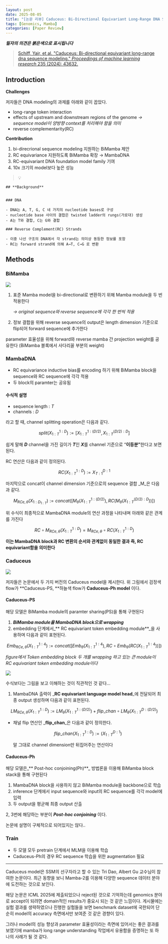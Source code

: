 ```yaml
---
layout: post
date: 2025-08-05
title: "[논문 리뷰] Caduceus: Bi-Directional Equivariant Long-Range DNA Sequence Modeling"
tags: [Genomics, Mamba]
categories: [Paper Review]
---
```


<span class="notion-red">_**필자의 의견은 붉은색으로 표시됩니다**_</span>


> [Schiff, Yair, et al. "Caduceus: Bi-directional equivariant long-range dna sequence modeling." ](https://pmc.ncbi.nlm.nih.gov/articles/PMC12189541/)[_Proceedings of machine learning research_](https://pmc.ncbi.nlm.nih.gov/articles/PMC12189541/)[ 235 (2024): 43632.](https://pmc.ncbi.nlm.nih.gov/articles/PMC12189541/)



## Introduction


**Challenges**


저자들은 DNA modeling의 과제를 아래와 같이 꼽았다.

- long-range token interaction
- effects of upstream and downstream regions of the genome 
_→ sequence model이 양방향 context를 처리해야 함을 의미_
- reverse complementarity(RC)

**Contribution**

1. bi-direcrional sequence modeling 지원하는 BiMamba 제안
1. RC equivariance 지원하도록 BiMamba 확장 → MambaDNA
1. RC-equivariant DNA foundation model family 기여
1. 10x 크기의 model보다 높은 성능

> 💡 


	## **Background**


	### DNA

	- DNA는 A, T, G, C 네 가지의 nucleotide bases로 구성
	- nucleotide base 사이의 결합은 twisted ladder의 rungs(가로대) 생성
	- A는 T와 결합, C는 G와 결합

	### Reverse Complement(RC) Strands

	- 이중 나선 구조의 DNA에서 각 strand는 의미상 동등한 정보를 포함
	- RC는 forward strand에 의해 A→T, C→G 로 변환


## Methods



### BiMamba


![](https://prod-files-secure.s3.us-west-2.amazonaws.com/542b861c-36a8-4051-84e5-8804b6728dba/2c247d59-7815-4980-99f0-8f0d21f445a7/image.png?X-Amz-Algorithm=AWS4-HMAC-SHA256&X-Amz-Content-Sha256=UNSIGNED-PAYLOAD&X-Amz-Credential=ASIAZI2LB466SLXCNO3U%2F20250809%2Fus-west-2%2Fs3%2Faws4_request&X-Amz-Date=20250809T100052Z&X-Amz-Expires=3600&X-Amz-Security-Token=IQoJb3JpZ2luX2VjEH0aCXVzLXdlc3QtMiJHMEUCIQDTO27Pg8QSiDVSbPhn7Kni63ADFD6KfAftsgYQkF25GgIgCeq4q4mzCsQt2cB%2BZR8woVbI5vw4094EJMlAWYMhuJoqiAQItv%2F%2F%2F%2F%2F%2F%2F%2F%2F%2FARAAGgw2Mzc0MjMxODM4MDUiDEV5LS78IN0FPnMEryrcA1KbhjJCwkXZzBVGUv7YoPr3ROJAcuMsPp5GKH30d38fzNzGzmNN7Qi%2FO1xV647KcNBpi%2FUb39T1sq0sOdI5FIo%2F69fmuGLPADgw57mrWEfXdFJmJGxFR3w9CcUPg1Toj9D2NjZraV0VJJ%2BMi0SuCHjgJxJoHnEq2I5YsxvOdGRWXBb%2B0UmilSWmoNCxR5Rg1LzEz2AKNhUPQC%2FbU5dEWAGB7GwgFUGByBhMdDnHywB3IiCPnoq8GC29uGEI7%2F8p9znYrEHLUeAuJPYcQ9DioaFgZx8Li64oD%2FtBHA0mX262LR607TADWfdJnEwmprKLnqHr%2F%2FPdL9fp2hIt%2Fehn70I2%2FefuOJO7aVnup3qPzFxaZEg5B34nXHpuw8A6d8%2FKerqMtoRZO0HQqtrwzvdoSlhK49rP4NKDtA9Pii6WWLSqzWsPF5z503Zwfcjb1iOJxOd%2FJctRdjyYWvAYLEQ61dl44zHGJJa9wQKSoi2YzLC0JV%2FARczexTA%2FBxLiIo%2FA1gzQziT8DlQ%2FiVblY2RVIx5NF2xXqphWKHEac2A81JrkcvaEZYoqqQ6FL4Ss65mwmsTFiyuFO61CbLZfmgVqeoUPEpx2nwgbqA6Gyp9%2B7s9HuPsGNJLT8IzK8153MI%2Br28QGOqUB%2Fp8f9ck0O7G2YF1jKk8Hvb9OIe%2FORsDk7JXoWbLXUgijOFojgHcTnMoNYci6JpG2tV3TehVc%2F4wKuwOn5L2BnvhkXmY3bzKGa3G9gT7oMDYf8i8G8mfzhKqXNYwQW87%2Br2Qky7aHNuNtrpZwMP3oyHhuwHp5S9mJ6Rt9JwrBbE7Dyxg4DCBZ6x4oxRN1l11ClWb7dc84EI0LRnE7rHblxMeDiXjB&X-Amz-Signature=7baf3749d44804da01fa06c3c86dd87665d57041a9c49a5681c1b74adc3a4874&X-Amz-SignedHeaders=host&x-amz-checksum-mode=ENABLED&x-id=GetObject)

1. 표준 Mamba model을 bi-directional로 변환하기 위해 Mamba module을 두 번 적용한다

	_→ original sequence와 reverse sequence에 각각 한 번씩 적용_

1. 정보 결합을 위해 reverse sequence의 output은 length dimension 기준으로 flip되어 forward sequence에 추가한다

parameter 효율성을 위해 forward와 reverse mamba 간 projection weight를 공유한다 (BiMamba 블록에서 사다리꼴 부분의 weight)



### MambaDNA

- RC equivariance inductive bias를 encoding 하기 위해 BiMamba block을 sequence와 RC sequence에 각각 적용
- 두 block의 paramter는 공유됨


#### 수식적 설명

- sequence length : _T_
- channels : _D_

라고 할 때,  channel splitting operation은 다음과 같다.


$$
split(X^{1:D}_{1:T}):=[X^{1:(D/2)}_{1:T},X^{(D/2):D}_{1:T}]
$$


<span class="notion-red">쉽게 말해 </span><span class="notion-red">_**D**_</span><span class="notion-red"> channel을 가진 길이가 </span><span class="notion-red">_**T**_</span><span class="notion-red">인 </span><span class="notion-red">_**X**_</span><span class="notion-red">를 channel 기준으로 “</span><span class="notion-red">**이등분”**</span><span class="notion-red">한다고 보면 된다.</span>


RC 연산은 다음과 같이 정의된다.


$$
RC(X^{1:D}_{1:T}):=X^{D:1}_{T:1}
$$


마지막으로 concat이 channel dimension 기준으로의 sequence 결합 _M_은 다음과 같다.


$$
M_{RCe,\theta}(X_{1:D_{1:T}}):=concat([M_{\theta}(X^{1:(D/2)}_{1:T}),RC(M_{\theta}(X^{(D/2):D}_{1:T}))])
$$


위 수식이 최종적으로 MambaDNA module의 연산 과정을 나타내며 아래와 같은 관계를 가진다


$$
RC\circ M_{RCe,\theta}(X^{1:D}_{1:T}) = M_{RCe,\theta} \circ RC(X^{1:D}_{1:T})
$$


**이는 MambaDNA block과 RC 변환의 순서와 관계없이 동일한 결과 즉, RC equivariant함을 의미한다**



### Caduceus


![](https://prod-files-secure.s3.us-west-2.amazonaws.com/542b861c-36a8-4051-84e5-8804b6728dba/f94a60d7-8145-473b-aef9-7c68d3ec604a/image.png?X-Amz-Algorithm=AWS4-HMAC-SHA256&X-Amz-Content-Sha256=UNSIGNED-PAYLOAD&X-Amz-Credential=ASIAZI2LB466SLXCNO3U%2F20250809%2Fus-west-2%2Fs3%2Faws4_request&X-Amz-Date=20250809T100053Z&X-Amz-Expires=3600&X-Amz-Security-Token=IQoJb3JpZ2luX2VjEH0aCXVzLXdlc3QtMiJHMEUCIQDTO27Pg8QSiDVSbPhn7Kni63ADFD6KfAftsgYQkF25GgIgCeq4q4mzCsQt2cB%2BZR8woVbI5vw4094EJMlAWYMhuJoqiAQItv%2F%2F%2F%2F%2F%2F%2F%2F%2F%2FARAAGgw2Mzc0MjMxODM4MDUiDEV5LS78IN0FPnMEryrcA1KbhjJCwkXZzBVGUv7YoPr3ROJAcuMsPp5GKH30d38fzNzGzmNN7Qi%2FO1xV647KcNBpi%2FUb39T1sq0sOdI5FIo%2F69fmuGLPADgw57mrWEfXdFJmJGxFR3w9CcUPg1Toj9D2NjZraV0VJJ%2BMi0SuCHjgJxJoHnEq2I5YsxvOdGRWXBb%2B0UmilSWmoNCxR5Rg1LzEz2AKNhUPQC%2FbU5dEWAGB7GwgFUGByBhMdDnHywB3IiCPnoq8GC29uGEI7%2F8p9znYrEHLUeAuJPYcQ9DioaFgZx8Li64oD%2FtBHA0mX262LR607TADWfdJnEwmprKLnqHr%2F%2FPdL9fp2hIt%2Fehn70I2%2FefuOJO7aVnup3qPzFxaZEg5B34nXHpuw8A6d8%2FKerqMtoRZO0HQqtrwzvdoSlhK49rP4NKDtA9Pii6WWLSqzWsPF5z503Zwfcjb1iOJxOd%2FJctRdjyYWvAYLEQ61dl44zHGJJa9wQKSoi2YzLC0JV%2FARczexTA%2FBxLiIo%2FA1gzQziT8DlQ%2FiVblY2RVIx5NF2xXqphWKHEac2A81JrkcvaEZYoqqQ6FL4Ss65mwmsTFiyuFO61CbLZfmgVqeoUPEpx2nwgbqA6Gyp9%2B7s9HuPsGNJLT8IzK8153MI%2Br28QGOqUB%2Fp8f9ck0O7G2YF1jKk8Hvb9OIe%2FORsDk7JXoWbLXUgijOFojgHcTnMoNYci6JpG2tV3TehVc%2F4wKuwOn5L2BnvhkXmY3bzKGa3G9gT7oMDYf8i8G8mfzhKqXNYwQW87%2Br2Qky7aHNuNtrpZwMP3oyHhuwHp5S9mJ6Rt9JwrBbE7Dyxg4DCBZ6x4oxRN1l11ClWb7dc84EI0LRnE7rHblxMeDiXjB&X-Amz-Signature=f8a9ff2c95ca3a3d60236b837dbdd06ff4fcf965ca0a59cc4215fdf97bf3da13&X-Amz-SignedHeaders=host&x-amz-checksum-mode=ENABLED&x-id=GetObject)


저자들은 논문에서 두 가지 버전의 Caduceus model을 제시한다. 위 그림에서 검정색 flow가 **Caduceus-PS, **하늘색 flow가 **Caduceus-Ph model** 이다.



#### Caduceus-PS


해당 모델은 BiMamba module의 paramter sharing(PS)을 통해 구현된다

1. _**BiMamba module을 MambaDNA block으로 wrapping**_
1. embedding 단계에서_** RC equivariant token embedding module**_을 사용하며 다음과 같이 표현된다.

$$
Emb_{RCe,\theta}(X^{1:4}_{1:T}):=concat([Emb_{\theta}(X^{1:4}_{1:T}),RC \circ Emb_{\theta}(RC(X^{1:4}_{1:T}))])
$$


_figure에서 Token embedding block 두 개를 wrapping 하고 있는 큰 module이 RC equivariant token embedding module이다_


![](https://prod-files-secure.s3.us-west-2.amazonaws.com/542b861c-36a8-4051-84e5-8804b6728dba/b175e4da-71eb-4e91-8c23-a06dabe673c9/image.png?X-Amz-Algorithm=AWS4-HMAC-SHA256&X-Amz-Content-Sha256=UNSIGNED-PAYLOAD&X-Amz-Credential=ASIAZI2LB466SLXCNO3U%2F20250809%2Fus-west-2%2Fs3%2Faws4_request&X-Amz-Date=20250809T100053Z&X-Amz-Expires=3600&X-Amz-Security-Token=IQoJb3JpZ2luX2VjEH0aCXVzLXdlc3QtMiJHMEUCIQDTO27Pg8QSiDVSbPhn7Kni63ADFD6KfAftsgYQkF25GgIgCeq4q4mzCsQt2cB%2BZR8woVbI5vw4094EJMlAWYMhuJoqiAQItv%2F%2F%2F%2F%2F%2F%2F%2F%2F%2FARAAGgw2Mzc0MjMxODM4MDUiDEV5LS78IN0FPnMEryrcA1KbhjJCwkXZzBVGUv7YoPr3ROJAcuMsPp5GKH30d38fzNzGzmNN7Qi%2FO1xV647KcNBpi%2FUb39T1sq0sOdI5FIo%2F69fmuGLPADgw57mrWEfXdFJmJGxFR3w9CcUPg1Toj9D2NjZraV0VJJ%2BMi0SuCHjgJxJoHnEq2I5YsxvOdGRWXBb%2B0UmilSWmoNCxR5Rg1LzEz2AKNhUPQC%2FbU5dEWAGB7GwgFUGByBhMdDnHywB3IiCPnoq8GC29uGEI7%2F8p9znYrEHLUeAuJPYcQ9DioaFgZx8Li64oD%2FtBHA0mX262LR607TADWfdJnEwmprKLnqHr%2F%2FPdL9fp2hIt%2Fehn70I2%2FefuOJO7aVnup3qPzFxaZEg5B34nXHpuw8A6d8%2FKerqMtoRZO0HQqtrwzvdoSlhK49rP4NKDtA9Pii6WWLSqzWsPF5z503Zwfcjb1iOJxOd%2FJctRdjyYWvAYLEQ61dl44zHGJJa9wQKSoi2YzLC0JV%2FARczexTA%2FBxLiIo%2FA1gzQziT8DlQ%2FiVblY2RVIx5NF2xXqphWKHEac2A81JrkcvaEZYoqqQ6FL4Ss65mwmsTFiyuFO61CbLZfmgVqeoUPEpx2nwgbqA6Gyp9%2B7s9HuPsGNJLT8IzK8153MI%2Br28QGOqUB%2Fp8f9ck0O7G2YF1jKk8Hvb9OIe%2FORsDk7JXoWbLXUgijOFojgHcTnMoNYci6JpG2tV3TehVc%2F4wKuwOn5L2BnvhkXmY3bzKGa3G9gT7oMDYf8i8G8mfzhKqXNYwQW87%2Br2Qky7aHNuNtrpZwMP3oyHhuwHp5S9mJ6Rt9JwrBbE7Dyxg4DCBZ6x4oxRN1l11ClWb7dc84EI0LRnE7rHblxMeDiXjB&X-Amz-Signature=7b31782178f68cec5ad7bac671fba4b51e8ca232432c34ca0cd58f3ab208df52&X-Amz-SignedHeaders=host&x-amz-checksum-mode=ENABLED&x-id=GetObject)


<span class="notion-red">수식보다는 그림을 보고 이해하는 것이 직관적인 것 같다…</span>

1. MambaDNA 출력이 _**RC equivariant language model head**_에 전달되어 최종 output 생성하며 다음과 같이 표현된다.

$$
LM_{RCe,\theta}(X^{1:D}_{1:T}):= LM_{\theta}(X^{1:(D/2)}_{1:T})+flip\_chan\circ LM_{\theta}(X^{D:(D/2)}_{1:T})
$$

- 채널 flip 연산인 _**flip\_chan**_은 다음과 같이 정의한다.

	$$
	flip\_chan(X^{1:D}_{1:T}):=(X^{D:1}_{1:T})
	$$


	말 그대로 channel dimension만 뒤집어주는 연산이다



#### Caduceus-Ph


해당 모델은_** Post-hoc conjoining(Ph)**_ 방법론을 이용해 BiMamba block stack을 통해 구현된다

1. MambaDNA block을 사용하지 않고 BiMamba module을 backbone으로 학습
1. inference 단계에서 input sequence와 input의 RC sequence를 각각 model에 입력
1. 두 output을 평균해 최종 output 산출

2, 3번에 해당하는 부분이 _**Post-hoc conjoining**_ 이다.


<span class="notion-red">논문에 설명이 구체적으로 되어있지는 않다..</span>



### Train

- 두 모델 모두 pretrain 단계에서 MLM을 이용해 학습
- Caduceus-Ph의 경우 RC sequence 학습을 위한 augmentation 필요

---


<span class="notion-red">Caduceus model은 SSM의 선구자라고 할 수 있는 Tri Dao, Albert Gu 교수님이 참여한 논문이다. 최근 동향을 보니 Mamba-2를 이용해 다양한 sequence 데이터 분야에 도전하는 것으로 보인다.</span>


<span class="notion-red">해당 논문은 ICML 2025에 제출되었으나 reject된 것으로 기억하는데 genomics 분야로 accept이 되려면 domain적인 results가 중요시 되는 것 같은 느낌이다. 게시물에는 실험 결과를 생략하였으나 진행한 실험들을 보면 benchmark dataset에 국한되어 단순히 model의 accuracy 측면에서만 보여준 것 같은 경향이 있다.</span>


<span class="notion-red">그러나 model의 성능 향상과 parameter 효율성이라는 측면에 있어서는 좋은 결과를 보였기에 mamba가 long range understanding 작업에서 유용함을 증명하는 또 하나의 사례가 될 것 같다.</span>

